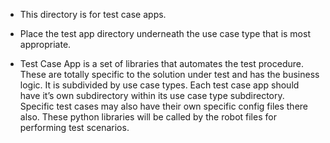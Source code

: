 <!--

 Copyright (C) 2019 Intel Corporation

 SPDX-License-Identifier: Apache-2.0

-->

- This directory is for test case apps. 	
- Place the test app directory underneath the use case type that is most appropriate.

- Test Case App is a set of libraries that automates the test procedure. These are totally
  specific to the solution under test and has the business logic.
  It is subdivided by use case types. Each test case app should have it’s own subdirectory within its use case type subdirectory.  Specific test cases may also have their own specific config files there also.
  These python libraries will be called by the robot files for performing test scenarios.


